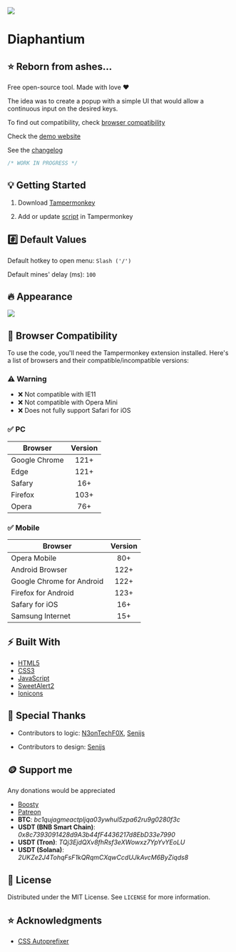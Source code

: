 ![](./images/logo.png)

# Diaphantium

## :star: Reborn from ashes...

Free open-source tool. Made with love :heart:

The idea was to create a popup with a simple UI that would allow a continuous input on the desired keys.

To find out compatibility, check [browser compatibility](#-browser-compatibility)

Check the [demo website](https://orakomori.github.io/Diaphantium/)

See the [changelog](CHANGELOG.md)

```javascript
/* WORK IN PROGRESS */
```

## :bulb: Getting Started

1. Download [Tampermonkey](https://www.tampermonkey.net/)

2. Add or update [script](https://raw.githubusercontent.com/OrakomoRi/Diaphantium/main/release/diaphantium.user.js) in Tampermonkey

## :hash: Default Values

Default hotkey to open menu: ```Slash ('/')```

Default mines' delay (ms): ```100```

## :fire: Appearance

![](./images/changelog/4.0.0/popup.png)

## :rocket: Browser Compatibility

To use the code, you'll need the Tampermonkey extension installed. Here's a list of browsers and their compatible/incompatible versions:

### :warning: Warning

- :x: Not compatible with IE11
- :x: Not compatible with Opera Mini
- :x: Does not fully support Safari for iOS

### :white_check_mark: PC

Browser|Version
-|:-:
Google Chrome|121+
Edge|121+
Safary|16+
Firefox|103+
Opera|76+

### :white_check_mark: Mobile

Browser|Version
-|:-:
Opera Mobile|80+
Android Browser|122+
Google Chrome for Android|122+
Firefox for Android|123+
Safary for iOS|16+
Samsung Internet|15+

## :zap: Built With

- [HTML5](https://developer.mozilla.org/en-US/docs/Web/HTML)
- [CSS3](https://developer.mozilla.org/en-US/docs/Web/CSS)
- [JavaScript](https://www.javascript.com/)
- [SweetAlert2](https://sweetalert2.github.io/)
- [Ionicons](https://ionic.io/ionicons)

## :wave: Special Thanks

- Contributors to logic: [N3onTechF0X](https://github.com/N3onTechF0X), [Senijs](https://github.com/Senijs)

- Contributors to design: [Senijs](https://github.com/Senijs)

## :coin: Support me

Any donations would be appreciated

- [Boosty](https://boosty.to/orakomori/donate)
- [Patreon](https://www.patreon.com/orakomori)
-  **BTC**: *bc1qujagmeactpljqa03ywhul5zpa62ru9g0280f3c*
- **USDT (BNB Smart Chain)**: *0x8c7393091428d9A3b44fF4436217d8EbD33e7990*
- **USDT (Tron)**: *TQj3EjdQXv8fhRsf3eXWowxz7YpYvYEoLU*
- **USDT (Solana)**: *2UKZe2J4TohqFsF1kQRqmCXqwCcdUJkAvcM6ByZiqds8*

## :page_facing_up: License

Distributed under the MIT License. See `LICENSE` for more information.

## :star: Acknowledgments

* [CSS Autoprefixer](https://autoprefixer.github.io/)